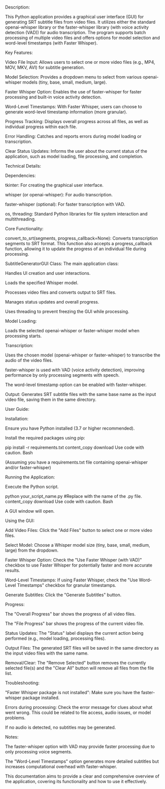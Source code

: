 Description:

This Python application provides a graphical user interface (GUI) for generating SRT subtitle files from video files. It utilizes either the standard openai-whisper library or the faster-whisper library (with voice activity detection (VAD)) for audio transcription. The program supports batch processing of multiple video files and offers options for model selection and word-level timestamps (with Faster Whisper).

Key Features:

Video File Input: Allows users to select one or more video files (e.g., MP4, MOV, MKV, AVI) for subtitle generation.

Model Selection: Provides a dropdown menu to select from various openai-whisper models (tiny, base, small, medium, large).

Faster Whisper Option: Enables the use of faster-whisper for faster processing and built-in voice activity detection.

Word-Level Timestamps: With Faster Whisper, users can choose to generate word-level timestamp information (more granular).

Progress Tracking: Displays overall progress across all files, as well as individual progress within each file.

Error Handling: Catches and reports errors during model loading or transcription.

Clear Status Updates: Informs the user about the current status of the application, such as model loading, file processing, and completion.

Technical Details:

Dependencies:

tkinter: For creating the graphical user interface.

whisper (or openai-whisper): For audio transcription.

faster-whisper (optional): For faster transcription with VAD.

os, threading: Standard Python libraries for file system interaction and multithreading.

Core Functionality:

convert_to_srt(segments, progress_callback=None): Converts transcription segments to SRT format. This function also accepts a progress_callback function, allowing it to update the progress of an individual file during processing.

SubtitleGeneratorGUI Class: The main application class:

Handles UI creation and user interactions.

Loads the specified Whisper model.

Processes video files and converts output to SRT files.

Manages status updates and overall progress.

Uses threading to prevent freezing the GUI while processing.

Model Loading:

Loads the selected openai-whisper or faster-whisper model when processing starts.

Transcription:

Uses the chosen model (openai-whisper or faster-whisper) to transcribe the audio of the video files.

faster-whisper is used with VAD (voice activity detection), improving performance by only processing segments with speech.

The word-level timestamp option can be enabled with faster-whisper.

Output: Generates SRT subtitle files with the same base name as the input video file, saving them in the same directory.

User Guide:

Installation:

Ensure you have Python installed (3.7 or higher recommended).

Install the required packages using pip:

pip install -r requirements.txt
content_copy
download
Use code with caution.
Bash

(Assuming you have a requirements.txt file containing openai-whisper and/or faster-whisper)

Running the Application:

Execute the Python script.

python your_script_name.py #Replace with the name of the .py file.
content_copy
download
Use code with caution.
Bash

A GUI window will open.

Using the GUI:

Add Video Files: Click the "Add Files" button to select one or more video files.

Select Model: Choose a Whisper model size (tiny, base, small, medium, large) from the dropdown.

Faster Whisper Option: Check the "Use Faster Whisper (with VAD)" checkbox to use Faster Whisper for potentially faster and more accurate results.

Word-Level Timestamps: If using Faster Whisper, check the "Use Word-Level Timestamps" checkbox for granular timestamps.

Generate Subtitles: Click the "Generate Subtitles" button.

Progress:

The "Overall Progress" bar shows the progress of all video files.

The "File Progress" bar shows the progress of the current video file.

Status Updates: The "Status" label displays the current action being performed (e.g., model loading, processing files).

Output Files: The generated SRT files will be saved in the same directory as the input video files with the same name.

Removal/Clear: The "Remove Selected" button removes the currently selected file(s) and the "Clear All" button will remove all files from the file list.

Troubleshooting:

"Faster Whisper package is not installed": Make sure you have the faster-whisper package installed.

Errors during processing: Check the error message for clues about what went wrong. This could be related to file access, audio issues, or model problems.

If no audio is detected, no subtitles may be generated.

Notes:

The faster-whisper option with VAD may provide faster processing due to only processing voice segments.

The "Word-Level Timestamps" option generates more detailed subtitles but increases computational overhead with faster-whisper.

This documentation aims to provide a clear and comprehensive overview of the application, covering its functionality and how to use it effectively.
